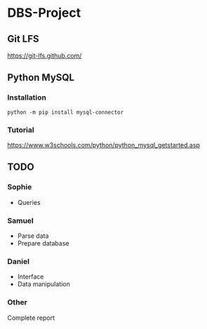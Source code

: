 # DBS-Project

## Git LFS
https://git-lfs.github.com/

## Python MySQL
### Installation
`python -m pip install mysql-connector`
### Tutorial
https://www.w3schools.com/python/python_mysql_getstarted.asp

## TODO

### Sophie
- Queries

### Samuel
- Parse data
- Prepare database

### Daniel
- Interface
- Data manipulation

### Other
Complete report
